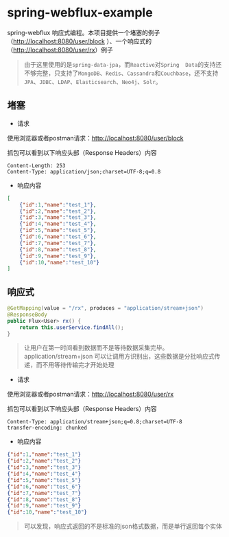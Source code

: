 # spring-webflux-example

spring-webflux 响应式编程。本项目提供一个堵塞的例子（[http://localhost:8080/user/block](http://localhost:8080/user/block)
）、一个响应式的（[http://localhost:8080/user/rx](http://localhost:8080/user/rx)）例子

> 由于这里使用的是`spring-data-jpa`，而`Reactive`对`Spring 
Data`的支持还不够完整，只支持了`MongoDB`、`Redis`、`Cassandra`和`Couchbase`，还不支持`JPA`、`JDBC`、`LDAP`、`Elasticsearch`、`Neo4j`、`Solr`。

## 堵塞
- 请求

使用浏览器或者postman请求：[http://localhost:8080/user/block](http://localhost:8080/user/block)

抓包可以看到以下响应头部（Response Headers）内容
```text
Content-Length: 253
Content-Type: application/json;charset=UTF-8;q=0.8
```

- 响应内容
```json
[
    {"id":1,"name":"test_1"},
    {"id":2,"name":"test_2"},
    {"id":3,"name":"test_3"},
    {"id":4,"name":"test_4"},
    {"id":5,"name":"test_5"},
    {"id":6,"name":"test_6"},
    {"id":7,"name":"test_7"},
    {"id":8,"name":"test_8"},
    {"id":9,"name":"test_9"},
    {"id":10,"name":"test_10"}
]
```

## 响应式
```java
@GetMapping(value = "/rx", produces = "application/stream+json")
@ResponseBody
public Flux<User> rx() {
    return this.userService.findAll();
}
```
> 让用户在第一时间看到数据而不是等待数据采集完毕。application/stream+json 可以让调用方识别出，这些数据是分批响应式传递，而不用等待传输完才开始处理


- 请求

使用浏览器或者postman请求：[http://localhost:8080/user/rx](http://localhost:8080/user/rx)

抓包可以看到以下响应头部（Response Headers）内容
```text
Content-Type: application/stream+json;q=0.8;charset=UTF-8
transfer-encoding: chunked
```

- 响应内容
```json
{"id":1,"name":"test_1"}
{"id":2,"name":"test_2"}
{"id":3,"name":"test_3"}
{"id":4,"name":"test_4"}
{"id":5,"name":"test_5"}
{"id":6,"name":"test_6"}
{"id":7,"name":"test_7"}
{"id":8,"name":"test_8"}
{"id":9,"name":"test_9"}
{"id":10,"name":"test_10"}
```
> 可以发现，响应式返回的不是标准的json格式数据，而是单行返回每个实体
